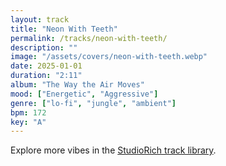 ```yaml
---
layout: track
title: "Neon With Teeth"
permalink: /tracks/neon-with-teeth/
description: ""
image: "/assets/covers/neon-with-teeth.webp"
date: 2025-01-01
duration: "2:11"
album: "The Way the Air Moves"
mood: ["Energetic", "Aggressive"]
genre: ["lo-fi", "jungle", "ambient"]
bpm: 172
key: "A"
---
```


Explore more vibes in the [StudioRich track library](/tracks/).
